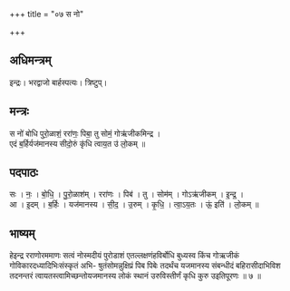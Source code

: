 +++
title = "०७ स नो"

+++
## अधिमन्त्रम्
इन्द्रः। भरद्वाजो बार्हस्पत्यः। त्रिष्टुप्।

## मन्त्रः
स नो॑ बोधि पुरो॒ळाशं॒ ररा॑णः॒ पिबा॒ तु सोमं॒ गोऋ॑जीकमिन्द्र ।  
एदं ब॒र्हिर्यज॑मानस्य सीदो॒रुं कृ॑धि त्वाय॒त उ॑ लो॒कम् ॥

## पदपाठः
सः । नः॒ । बो॒धि॒ । पु॒रो॒ळाश॑म् । ररा॑णः । पिब॑ । तु । सोम॑म् । गोऽऋ॑जीकम् । इ॒न्द्र॒ ।  
आ । इ॒दम् । ब॒र्हिः । यज॑मानस्य । सी॒द॒ । उ॒रुम् । कृ॒धि॒ । त्वा॒ऽय॒तः । ऊं॒ इति॑ । लो॒कम् ॥

## भाष्यम्
हेइन्द्र रराणोरममाणः सत्वं नोस्मदीयं पुरोडाशं एतल्लक्षणंहविर्बोधि बुध्यस्व किंच गोऋजीकं गोविकारदध्यादिभिःसंस्कृतं अभि- षुतंसोमन्नुक्षिप्रं पिब पिबेः तदर्थंच यजमानस्य संबन्धीदं बहिरासीदाभिविश तदनन्तरं त्वायतस्त्वामिच्छन्तोयजमानस्य लोकं स्थानं उरुविस्तीर्णं कृधि कुरु उइतिपूरणः ॥ ७ ॥